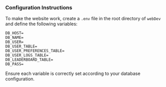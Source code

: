 ### Configuration Instructions

To make the website work, create a `.env` file in the root directory of `webDev` and define the following variables:

```plaintext
DB_HOST=
DB_NAME=
DB_USER=
DB_USER_TABLE=
DB_USER_PREFERENCES_TABLE=
DB_USER_LOGS_TABLE=
DB_LEADERBOARD_TABLE=
DB_PASS=
```

Ensure each variable is correctly set according to your database configuration.